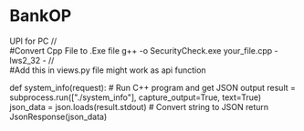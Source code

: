 # BankOP

UPI for PC
//  
#Convert Cpp File to .Exe file
g++ -o SecurityCheck.exe your_file.cpp -lws2_32 -
//  
#Add this in views.py file might work as api function

def system_info(request): # Run C++ program and get JSON output
result = subprocess.run(["./system_info"], capture_output=True, text=True)
json_data = json.loads(result.stdout) # Convert string to JSON
return JsonResponse(json_data)
